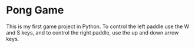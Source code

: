 # Pong Game
This is my first game project in Python. To control the left paddle use the W and S keys, and to control the right paddle, use the up and down arrow keys. 

